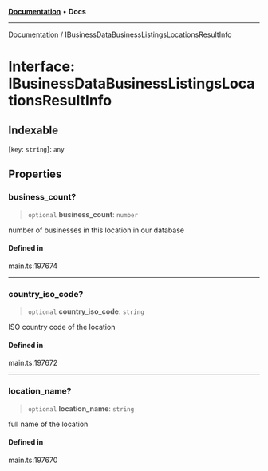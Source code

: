 [**Documentation**](../README.md) • **Docs**

***

[Documentation](../globals.md) / IBusinessDataBusinessListingsLocationsResultInfo

# Interface: IBusinessDataBusinessListingsLocationsResultInfo

## Indexable

 \[`key`: `string`\]: `any`

## Properties

### business\_count?

> `optional` **business\_count**: `number`

number of businesses in this location in our database

#### Defined in

main.ts:197674

***

### country\_iso\_code?

> `optional` **country\_iso\_code**: `string`

ISO country code of the location

#### Defined in

main.ts:197672

***

### location\_name?

> `optional` **location\_name**: `string`

full name of the location

#### Defined in

main.ts:197670
